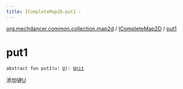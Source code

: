 ```yaml
---
title: ICompleteMap2D.put1 - 
---
```


[org.mechdancer.common.collection.map2d](../index.html) / [ICompleteMap2D](index.html) / [put1](./put1.html)

# put1

`abstract fun put1(u: `[`U`](index.html#U)`): `[`Unit`](https://kotlinlang.org/api/latest/jvm/stdlib/kotlin/-unit/index.html)

添加键[U](index.html#U)

